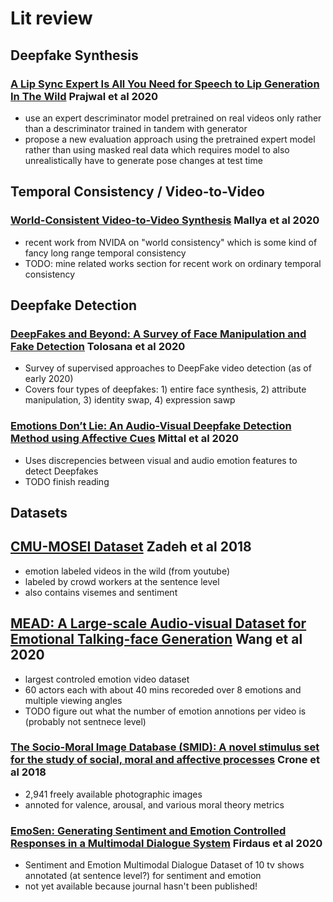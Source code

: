 # Lit review

## Deepfake Synthesis

### [A Lip Sync Expert Is All You Need for Speech to Lip Generation In The Wild](PrajwalLipsync2020.pdf) Prajwal et al 2020
- use an expert descriminator model pretrained on real videos only rather than a descriminator trained in tandem with generator
- propose a new evaluation approach using the pretrained expert model rather than using masked real data which requires model to also
unrealistically have to generate pose changes at test time

## Temporal Consistency / Video-to-Video

### [World-Consistent Video-to-Video Synthesis](https://arxiv.org/pdf/2007.08509.pdf) Mallya et al 2020
- recent work from NVIDA on "world consistency" which is some kind of fancy long range temporal consistency
- TODO: mine related works section for recent work on ordinary temporal consistency

## Deepfake Detection

### [DeepFakes and Beyond: A Survey of Face Manipulation and Fake Detection](Tolosana2020Deepfakes.pdf) Tolosana et al 2020
- Survey of supervised approaches to DeepFake video detection (as of early 2020)
- Covers four types of deepfakes: 1) entire face synthesis, 2) attribute manipulation, 3) identity swap, 4) expression sawp

### [Emotions Don’t Lie: An Audio-Visual Deepfake Detection Method using Affective Cues](MittalEmotionsDeepfakeDetection2020.pdf) Mittal et al 2020
- Uses discrepencies between visual and audio emotion features to detect Deepfakes
- TODO finish reading

## Datasets

## [CMU-MOSEI Dataset](http://multicomp.cs.cmu.edu/resources/cmu-mosei-dataset/) Zadeh et al 2018
- emotion labeled videos in the wild (from youtube)
- labeled by crowd workers at the sentence level
- also contains visemes and sentiment

## [MEAD: A Large-scale Audio-visual Dataset for Emotional Talking-face Generation](https://wywu.github.io/projects/MEAD/MEAD.html) Wang et al 2020
- largest controled emotion video dataset
- 60 actors each with about 40 mins recoreded over 8 emotions and multiple viewing angles
- TODO figure out what the number of emotion annotions per video is (probably not sentnece level)

### [The Socio-Moral Image Database (SMID): A novel stimulus set for the study of social, moral and affective processes](https://journals.plos.org/plosone/article?id=10.1371/journal.pone.0190954) Crone et al 2018
- 2,941 freely available photographic images
- annoted for valence, arousal, and various moral theory metrics 

### [EmoSen: Generating Sentiment and Emotion Controlled Responses in a Multimodal Dialogue System](https://ieeexplore.ieee.org/document/9165162) Firdaus et al 2020
- Sentiment and Emotion Multimodal Dialogue Dataset of 10 tv shows annotated (at sentence level?) for sentiment and emotion
- not yet available because journal hasn't been published!
